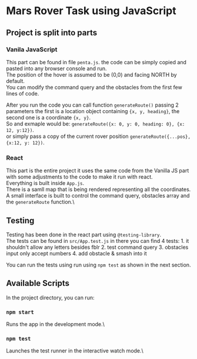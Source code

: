 # Mars Rover Task using JavaScript

## Project is split into parts

### Vanila JavaScript

This part can be found in file `penta.js`. the code can be simply copied and pasted into any browser console and run.\
The position of the hover is assumed to be (0,0) and facing NORTH by default.\
You can modify the command query and the obstacles from the first few lines of code.

After you run the code you can call function `generateRoute()` passing 2 parameters the first is a location object containing `{x, y, heading}`, the second one is a coordinate `{x, y}`.\
So and exmaple would be: `generateRoute({x: 0, y: 0, heading: 0}, {x: 12, y:12})`.\
or simply pass a copy of the current rover position `generateRoute({...pos}, {x:12, y: 12})`.

### React

This part is the entire project it uses the same code from the Vanilla JS part with some adjustments to the code to make it run with react.\
Everything is built inside `App.js`.\
There is a samll map that is being rendered representing all the coordinates.\
A small interface is built to control the command query, obstacles array and the `generateRoute` function.\

## Testing

Testing has been done in the react part using `@testing-library`.\
The tests can be found in `src/App.test.js` in there you can find 4 tests: 1. it shouldn't allow any letters besides fblr 2. test command query 3. obstacles input only accept numbers 4. add obstacle & smash into it

You can run the tests using run using `npm test` as shown in the next section.

## Available Scripts

In the project directory, you can run:

### `npm start`

Runs the app in the development mode.\

### `npm test`

Launches the test runner in the interactive watch mode.\
